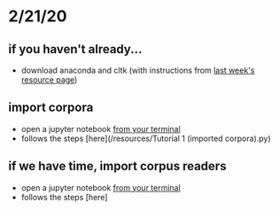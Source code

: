 # 2/21/20

## if you haven't already... 
- download anaconda and cltk (with instructions from [last week's resource page](/resources/feb14.md))

## import corpora

- open a jupyter notebook [from your terminal](/resources/runcltk)
- follows the steps [here](/resources/Tutorial 1 (imported corpora).py)

## if we have time, import corpus readers
- open a jupyter notebook [from your terminal](/resources/runcltk)
- follows the steps [here]
